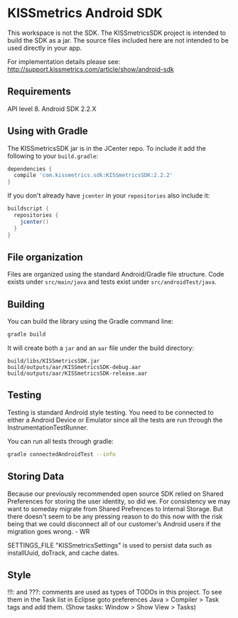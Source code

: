 # KISSmetrics Android SDK

This workspace is not the SDK. The KISSmetricsSDK project is intended to build the SDK as a jar.
The source files included here are not intended to be used directly in your app.

For implementation details please see: http://support.kissmetrics.com/article/show/android-sdk

## Requirements

API level 8. Android SDK 2.2.X

## Using with Gradle

The KISSmetricsSDK jar is in the JCenter repo.  To include it add the following to
your `build.gradle`:

```groovy
dependencies {
  compile 'com.kissmetrics.sdk:KISSmetricsSDK:2.2.2'
}
```

If you don't already have `jcenter` in your `repositories` also include it:

```groovy
buildscript {
  repositories {
    jcenter()
  }
}
```

## File organization

Files are organized using the standard Android/Gradle file structure.  Code exists under
`src/main/java` and tests exist under `src/androidTest/java`.

## Building

You can build the library using the Gradle command line:

```sh
gradle build
```

It will create both a `jar` and an `aar` file under the build directory:


```
build/libs/KISSmetricsSDK.jar
build/outputs/aar/KISSmetricsSDK-debug.aar
build/outputs/aar/KISSmetricsSDK-release.aar
```

## Testing

Testing is standard Android style testing.  You need to be connected to either a Android Device
or Emulator since all the tests are run through the InstrumentationTestRunner.

You can run all tests through gradle:

```sh
gradle connectedAndroidTest --info
```

## Storing Data

Because our previously recommended open source SDK relied on Shared Preferences for storing the user
identity, so did we. For consistency we may want to someday migrate from Shared Prefrences to
Internal Storage. But there doesn't seem to be any pressing reason to do this now with the risk
being that we could disconnect all of our customer's Android users if the migration goes wrong. - WR

SETTINGS_FILE "KISSmetricsSettings" is used to persist data such as installUuid, doTrack, and cache
dates.

## Style

!!!: and ???: comments are used as types of TODOs in this project. To see them in the Task list in Eclipse goto preferences Java > Compiler > Task tags and add them.
(Show tasks: Window > Show View > Tasks)
